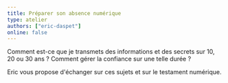 ```yaml
---
title: Préparer son absence numérique
type: atelier
authors: ["eric-daspet"]
online: false
---
```


Comment est-ce que je transmets des informations et des secrets sur 10, 20 ou 30 ans ? Comment gérer la confiance sur une telle durée ?

Eric vous propose d'échanger sur ces sujets et sur le testament numérique.
